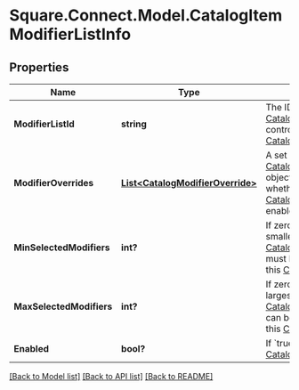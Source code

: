 # Square.Connect.Model.CatalogItemModifierListInfo
## Properties

Name | Type | Description | Notes
------------ | ------------- | ------------- | -------------
**ModifierListId** | **string** | The ID of the [CatalogModifierList](#type-catalogmodifierlist) controlled by this [CatalogModifierListInfo](#type-catalogmodifierlistinfo). | 
**ModifierOverrides** | [**List&lt;CatalogModifierOverride&gt;**](CatalogModifierOverride.md) | A set of [CatalogModifierOverride](#type-catalogmodifieroverride) objects that override whether a given [CatalogModifier](#type-catalogmodifier) is enabled by default. | [optional] 
**MinSelectedModifiers** | **int?** | If zero or larger, the smallest number of [CatalogModifier](#type-catalogmodifier)s that must be selected from this [CatalogModifierList](#type-catalogmodifierlist). | [optional] 
**MaxSelectedModifiers** | **int?** | If zero or larger, the largest number of [CatalogModifier](#type-catalogmodifier)s that can be selected from this [CatalogModifierList](#type-catalogmodifierlist). | [optional] 
**Enabled** | **bool?** | If &#x60;true&#x60;, enable this [CatalogModifierList](#type-catalogmodifierlist). | [optional] 



[[Back to Model list]](../README.md#documentation-for-models) [[Back to API list]](../README.md#documentation-for-api-endpoints) [[Back to README]](../README.md)

